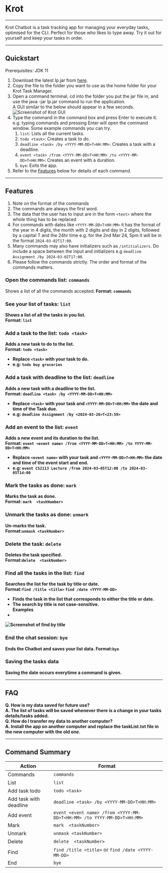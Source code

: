 # Krot

<hr>

Krot Chatbot is a task tracking app for managing your everyday tasks, optimised for the CLI. Perfect for those who likes to type away. 
Try it out for yourself and keep your tasks in order.

<hr>

## Quickstart

Prerequisites: JDK 11

1. Download the latest Ip.jar from [here](https://github.com/tannerlie/ip/releases).
2. Copy the file to the folder you want to use as the home folder for your Krot Task Manager.
3. Open a command terminal, cd into the folder you put the jar file in, and use the java -jar Ip.jar command to run the application.<br>
   A GUI similar to the below should appear in a few seconds.<br>
![Screenshot of Krot GUI](https://raw.githubusercontent.com/tannerlie/ip/master/Screenshot%20of%20Krot%20GUI.png)
4. Type the command in the command box and press Enter to execute it. e.g. typing commands and pressing Enter will open the command window.
   Some example commands you can try.
   1. ```list```: Lists all the current tasks.
   2. ```todo <task>```: Creates a task to do.
   3. ```deadline <task> /by <YYYY-MM-DD>T<HH:MM>```: Creates a task with a deadline.
   4. ```event <task> /from <YYYY-MM-DD>T<HH:MM> /to <YYYY-MM-DD>T<HH:MM>```: Creates an event with a duration.
   5. ```bye```: Exits the app.
5. Refer to the [Features](#Features) below for details of each command.<br>

<hr>

## Features

1. Note on the format of the commands
2. The commands are always the first word.
3. The data that the user has to input are in the form ```<text>``` where the whole
thing has to be replaced
4. For commands with dates like ``<YYYY-MM-DD>T<HH:MM>`` it has the format of 
the year in 4 digits, the month with 2 digits and day in 2 digits, followed by a capital T
and the 24hr time e.g. for the 2nd Mar 24, 5pm it will be in the format ```2024-03-02T17:00```.
5. Many commands may also have initializers such as ```/intitializers```. Do include a space between 
the input and initializers e.g ```deadline Assignment /by 2024-03-02T17:00```.
6. Please follow the commands strictly. The order and format of the commands matters.

### Open the commands list: ```commands```
Shows a list of all the commands accepted.<b>
Format: ```commands```
### See your list of tasks: ```list```
Shows a list of all the tasks in you list.<br>
Format: ```list```
### Add a task to the list: ```todo <task>```
Adds a new task to do to the list.<br>
Format: ```todo <task>```<br>
- Replace ```<task>``` with your task to do.
- e.g: ```todo buy groceries```
### Add a task with deadline to the list: ```deadline```
Adds a new task with a deadline to the list.<br>
Format: ```deadline <task> /by <YYYY-MM-DD>T<HH:MM>```<br>
- Replace ```<task>``` with your task and ```<YYYY-MM-DD>T<HH:MM>``` the date and time of the Task due.
- e.g: ```deadline Assignment /by <2024-03-26>T<23:59>```
### Add an event to the list: ```event```
Adds a new event and its duration to the list.<br>
Format: ```event <event name> /from <YYYY-MM-DD>T<HH:MM> /to YYYY-MM-DD>T<HH:MM>```<br>
- Replace ```<event name>``` with your task and ```<YYYY-MM-DD>T<HH:MM>``` the date and time of the event start and end.
- e.g: ```event CS2113 Lecture /from 2024-03-05T12:00 /to 2024-03-05T14:00```
### Mark the tasks as done: ```mark```
Marks the task as done.<br>
Format: ```mark  <taskNumber>```
### Unmark the tasks as done: ```unmark```
Un-marks the task.<br>
Format:```unmask <taskNumber>```
### Delete the task: ```delete```
Deletes the task specified.<br>
Format:```delete  <taskNumber>```
### Find all the tasks in the list: ```find```
Searches the list for the task by title or date.<br>
Format:```find /title <title>``` ```find /date <YYYY-MM-DD>```<br>
- Finds the task in the list that corresponds to either the title or date.
- The search by title is not case-sensitive.<br>
Examples
- 
![Screenshot of find by title](https://raw.githubusercontent.com/tannerlie/ip/master/assets/Screenshot%20of%20Find.png)
### End the chat session: ```bye```
Ends the Chatbot and saves your list data.
Format:```bye```
### Saving the tasks data
Saving the date occurs everytime a command is given.

<hr>

## FAQ
Q. How is my data saved for future use?<br>
A. The list of tasks will be saved whenever there is a change in your tasks details/tasks added.<br>
Q. How do I transfer my data to another computer? <br>
A. Install the app on another computer and replace the taskList.txt file in the new computer with the old one.

<hr>

## Command Summary
| Action                 | Format                                                                      |
|------------------------|-----------------------------------------------------------------------------|
| Commands               | ```commands```                                                              |
| List                   | ```list```                                                                  |
| Add task todo          | ```todo <task>```                                                           |
| Add task with deadline | ```deadline <task> /by <YYYY-MM-DD>T<HH:MM>```                              |
| Add event              | ```event <event name> /from <YYYY-MM-DD>T<HH:MM> /to YYYY-MM-DD>T<HH:MM>``` |
| Mark                   | ```mark  <taskNumber>```                                                    |
| Unmark                 | ```unmask <taskNumber>```                                                   |
| Delete                 | ```delete  <taskNumber>```                                                  |
| Find                   | ```find /title <title>``` or ```find /date <YYYY-MM-DD>```                  |
| End                    | ```bye```                                                                   |